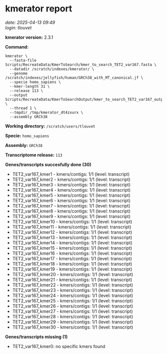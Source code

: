 # kmerator report
*date: 2025-04-13 09:49*  
*login: tlouvet*

**kmerator version:** 2.3.1

**Command:**

```
kmerator \
  --fasta-file Scripts/RecreateData/KmerToSearch/kmer_to_search_TET2_var167.fasta \
  --datadir /scratch/indexes/kmerator/ \
  --genome /scratch/indexes/jellyfish/human/GRCh38_with_MT_canonical.jf \
  --specie homo_sapiens \
  --kmer-length 31 \
  --release 113 \
  --output Scripts/RecreateData/KmerToSearchOutput/kmer_to_search_TET2_var167_output \
  --thread 1 \
  --tmpdir /tmp/kmerator_dt4zxurx \
  --assembly GRCh38
```

**Working directory:** `/scratch/users/tlouvet`

**Specie:** `homo_sapiens`

**Assembly:** `GRCh38`

**Transcriptome release:** `113`

**Genes/transcripts succesfully done (30)**

- TET2_var167_kmer1 - kmers/contigs: 1/1 (level: transcript)
- TET2_var167_kmer2 - kmers/contigs: 1/1 (level: transcript)
- TET2_var167_kmer3 - kmers/contigs: 1/1 (level: transcript)
- TET2_var167_kmer4 - kmers/contigs: 1/1 (level: transcript)
- TET2_var167_kmer5 - kmers/contigs: 1/1 (level: transcript)
- TET2_var167_kmer6 - kmers/contigs: 1/1 (level: transcript)
- TET2_var167_kmer7 - kmers/contigs: 1/1 (level: transcript)
- TET2_var167_kmer8 - kmers/contigs: 1/1 (level: transcript)
- TET2_var167_kmer9 - kmers/contigs: 1/1 (level: transcript)
- TET2_var167_kmer10 - kmers/contigs: 1/1 (level: transcript)
- TET2_var167_kmer11 - kmers/contigs: 1/1 (level: transcript)
- TET2_var167_kmer12 - kmers/contigs: 1/1 (level: transcript)
- TET2_var167_kmer13 - kmers/contigs: 1/1 (level: transcript)
- TET2_var167_kmer14 - kmers/contigs: 1/1 (level: transcript)
- TET2_var167_kmer15 - kmers/contigs: 1/1 (level: transcript)
- TET2_var167_kmer16 - kmers/contigs: 1/1 (level: transcript)
- TET2_var167_kmer17 - kmers/contigs: 1/1 (level: transcript)
- TET2_var167_kmer18 - kmers/contigs: 1/1 (level: transcript)
- TET2_var167_kmer19 - kmers/contigs: 1/1 (level: transcript)
- TET2_var167_kmer20 - kmers/contigs: 1/1 (level: transcript)
- TET2_var167_kmer21 - kmers/contigs: 1/1 (level: transcript)
- TET2_var167_kmer22 - kmers/contigs: 1/1 (level: transcript)
- TET2_var167_kmer23 - kmers/contigs: 1/1 (level: transcript)
- TET2_var167_kmer24 - kmers/contigs: 1/1 (level: transcript)
- TET2_var167_kmer25 - kmers/contigs: 1/1 (level: transcript)
- TET2_var167_kmer26 - kmers/contigs: 1/1 (level: transcript)
- TET2_var167_kmer27 - kmers/contigs: 1/1 (level: transcript)
- TET2_var167_kmer28 - kmers/contigs: 1/1 (level: transcript)
- TET2_var167_kmer29 - kmers/contigs: 1/1 (level: transcript)
- TET2_var167_kmer30 - kmers/contigs: 1/1 (level: transcript)


**Genes/transcripts missing (1)**

- TET2_var167_kmer0: no specific kmers found
